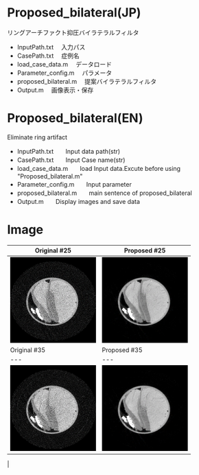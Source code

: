 # Proposed_bilateral(JP)
リングアーチファクト抑圧バイラテラルフィルタ 
* InputPath.txt 　入力パス  
* CasePath.txt 　症例名  
* load_case_data.m 　データロード  
* Parameter_config.m 　パラメータ  
* proposed_bilateral.m 　提案バイラテラルフィルタ  
* Output.m 　画像表示・保存  


# Proposed_bilateral(EN)
Eliminate ring artifact  
* InputPath.txt　　Input data path(str)  
* CasePath.txt　　Input Case name(str)  
* load_case_data.m　　load Input data.Excute before using "Proposed_bilateral.m"  
* Parameter_config.m　　Input parameter 
* proposed_bilateral.m　　main sentence of proposed_bilateral  
* Output.m　　Display images and save data  

# Image
|Original #25|Proposed #25|
|---|---|
|<img src="https://github.com/tk0103/Proposed_bilateral/blob/master/Images/original%2325.png" alt="original" title="original image" width="200" height="200">|<img src="https://github.com/tk0103/Proposed_bilateral/blob/master/Images/Proposed%2325.png" alt="Proposed" title="Proposed image" width="200" height="200">|
|Original #35|Proposed #35|
|---|---|
|<img src="https://github.com/tk0103/Proposed_bilateral/blob/master/Images/original%2335.png" alt="original" title="original image" width="200" height="200">|<img src="https://github.com/tk0103/Proposed_bilateral/blob/master/Images/Proposed%2335.png" alt="Proposed" title="Proposed image" width="200" height="200">
|
